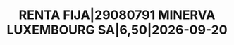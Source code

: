 ---
layout: asset
title: RENTA FIJA|29080791 MINERVA LUXEMBOURG SA|6,50|2026-09-20
isin: USL6401PAF01
---